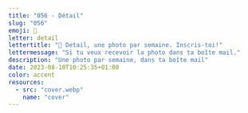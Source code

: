 ```yaml
---
title: "056 - Détail"
slug: "056"
emoji: 👀
letter: detail
lettertitle: "👀 Detail, une photo par semaine. Inscris-toi!"
lettermessage: "Si tu veux recevoir la photo dans ta boîte mail."
description: "Une photo par semaine, dans ta boîte mail"
date: 2023-08-18T10:25:35+01:00
color: accent
resources:
  - src: "cover.webp"
    name: "cover"
---
```



